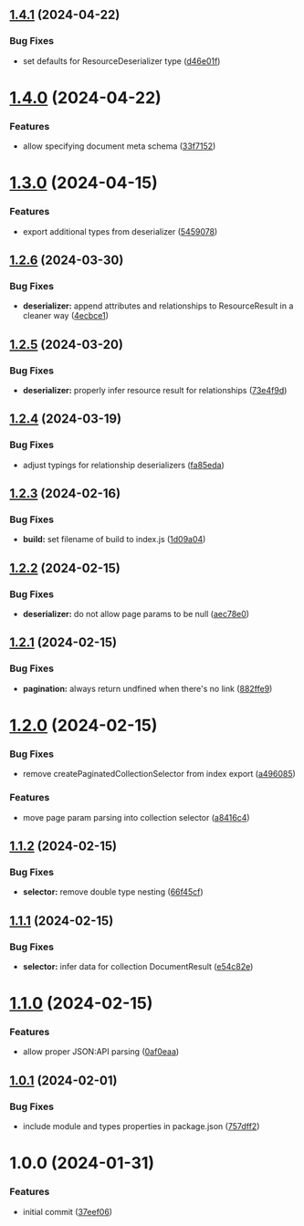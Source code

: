 ## [1.4.1](https://github.com/dasprid/jsonapi-zod-query/compare/v1.4.0...v1.4.1) (2024-04-22)


### Bug Fixes

* set defaults for ResourceDeserializer type ([d46e01f](https://github.com/dasprid/jsonapi-zod-query/commit/d46e01f388ca991bdd20304b85ccf8ca08374b00))

# [1.4.0](https://github.com/dasprid/jsonapi-zod-query/compare/v1.3.0...v1.4.0) (2024-04-22)


### Features

* allow specifying document meta schema ([33f7152](https://github.com/dasprid/jsonapi-zod-query/commit/33f71523f10c0c2233a4419e814299c5af4d8414))

# [1.3.0](https://github.com/dasprid/jsonapi-zod-query/compare/v1.2.6...v1.3.0) (2024-04-15)


### Features

* export additional types from deserializer ([5459078](https://github.com/dasprid/jsonapi-zod-query/commit/54590789d76448811f169672b9bf1e6ba944c315))

## [1.2.6](https://github.com/dasprid/jsonapi-zod-query/compare/v1.2.5...v1.2.6) (2024-03-30)


### Bug Fixes

* **deserializer:** append attributes and relationships to ResourceResult in a cleaner way ([4ecbce1](https://github.com/dasprid/jsonapi-zod-query/commit/4ecbce1855695069c1be5e936db95df5486e4e19))

## [1.2.5](https://github.com/dasprid/jsonapi-zod-query/compare/v1.2.4...v1.2.5) (2024-03-20)


### Bug Fixes

* **deserializer:** properly infer resource result for relationships ([73e4f9d](https://github.com/dasprid/jsonapi-zod-query/commit/73e4f9d7a5265773d5f6094accc816b3e920b8b0))

## [1.2.4](https://github.com/dasprid/jsonapi-zod-query/compare/v1.2.3...v1.2.4) (2024-03-19)


### Bug Fixes

* adjust typings for relationship deserializers ([fa85eda](https://github.com/dasprid/jsonapi-zod-query/commit/fa85edafddce1fb30eb4dc3eff6cc23cc685741b))

## [1.2.3](https://github.com/dasprid/jsonapi-zod-query/compare/v1.2.2...v1.2.3) (2024-02-16)


### Bug Fixes

* **build:** set filename of build to index.js ([1d09a04](https://github.com/dasprid/jsonapi-zod-query/commit/1d09a0475d44431096af3589ee2da29c0b268fd2))

## [1.2.2](https://github.com/dasprid/jsonapi-zod-query/compare/v1.2.1...v1.2.2) (2024-02-15)


### Bug Fixes

* **deserializer:** do not allow page params to be null ([aec78e0](https://github.com/dasprid/jsonapi-zod-query/commit/aec78e03a3b891caa6f0f39df5771caa6a1cf699))

## [1.2.1](https://github.com/dasprid/jsonapi-zod-query/compare/v1.2.0...v1.2.1) (2024-02-15)


### Bug Fixes

* **pagination:** always return undfined when there's no link ([882ffe9](https://github.com/dasprid/jsonapi-zod-query/commit/882ffe9193050740b1f0409865c22cc5f086efd1))

# [1.2.0](https://github.com/dasprid/jsonapi-zod-query/compare/v1.1.2...v1.2.0) (2024-02-15)


### Bug Fixes

* remove createPaginatedCollectionSelector from index export ([a496085](https://github.com/dasprid/jsonapi-zod-query/commit/a4960858393f21b38ee66df9a10dec5843056da9))


### Features

* move page param parsing into collection selector ([a8416c4](https://github.com/dasprid/jsonapi-zod-query/commit/a8416c4ca10aec17c4f09badb8a59f5c3903242a))

## [1.1.2](https://github.com/dasprid/jsonapi-zod-query/compare/v1.1.1...v1.1.2) (2024-02-15)


### Bug Fixes

* **selector:** remove double type nesting ([66f45cf](https://github.com/dasprid/jsonapi-zod-query/commit/66f45cf97eeddf762194ce794fe080947278f8d6))

## [1.1.1](https://github.com/dasprid/jsonapi-zod-query/compare/v1.1.0...v1.1.1) (2024-02-15)


### Bug Fixes

* **selector:** infer data for collection DocumentResult ([e54c82e](https://github.com/dasprid/jsonapi-zod-query/commit/e54c82e043b24d9292062ac2a710f08c5baf990a))

# [1.1.0](https://github.com/dasprid/jsonapi-zod-query/compare/v1.0.1...v1.1.0) (2024-02-15)


### Features

* allow proper JSON:API parsing ([0af0eaa](https://github.com/dasprid/jsonapi-zod-query/commit/0af0eaab1d0cbc45c03e36eb4df9458cabfc76c4))

## [1.0.1](https://github.com/dasprid/tanstack-query-json-api/compare/v1.0.0...v1.0.1) (2024-02-01)


### Bug Fixes

* include module and types properties in package.json ([757dff2](https://github.com/dasprid/tanstack-query-json-api/commit/757dff2dca800c6aaf3bb2281b84f8c310bb1e71))

# 1.0.0 (2024-01-31)


### Features

* initial commit ([37eef06](https://github.com/dasprid/tanstack-query-json-api/commit/37eef06bd60294dd0c096a878619ff45fffab436))
